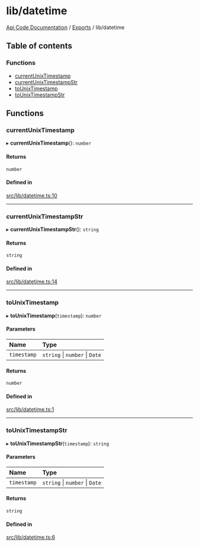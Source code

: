 # lib/datetime
 
[Api Code Documentation](../README.md) / [Exports](../modules.md) / lib/datetime

## Table of contents

### Functions

- [currentUnixTimestamp](lib_datetime.md#currentunixtimestamp)
- [currentUnixTimestampStr](lib_datetime.md#currentunixtimestampstr)
- [toUnixTimestamp](lib_datetime.md#tounixtimestamp)
- [toUnixTimestampStr](lib_datetime.md#tounixtimestampstr)

## Functions

### currentUnixTimestamp

▸ **currentUnixTimestamp**(): `number`

#### Returns

`number`

#### Defined in

[src/lib/datetime.ts:10](https://github.com/openkfw/TruBudget/blob/d07ad94/api/src/lib/datetime.ts#L10)

___

### currentUnixTimestampStr

▸ **currentUnixTimestampStr**(): `string`

#### Returns

`string`

#### Defined in

[src/lib/datetime.ts:14](https://github.com/openkfw/TruBudget/blob/d07ad94/api/src/lib/datetime.ts#L14)

___

### toUnixTimestamp

▸ **toUnixTimestamp**(`timestamp`): `number`

#### Parameters

| Name | Type |
| :------ | :------ |
| `timestamp` | `string` \| `number` \| `Date` |

#### Returns

`number`

#### Defined in

[src/lib/datetime.ts:1](https://github.com/openkfw/TruBudget/blob/d07ad94/api/src/lib/datetime.ts#L1)

___

### toUnixTimestampStr

▸ **toUnixTimestampStr**(`timestamp`): `string`

#### Parameters

| Name | Type |
| :------ | :------ |
| `timestamp` | `string` \| `number` \| `Date` |

#### Returns

`string`

#### Defined in

[src/lib/datetime.ts:6](https://github.com/openkfw/TruBudget/blob/d07ad94/api/src/lib/datetime.ts#L6)
